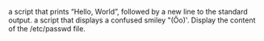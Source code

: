  a script that prints “Hello, World”, followed by a new line to the standard output.
 a script that displays a confused smiley "(Ôo)'.
 Display the content of the /etc/passwd file.